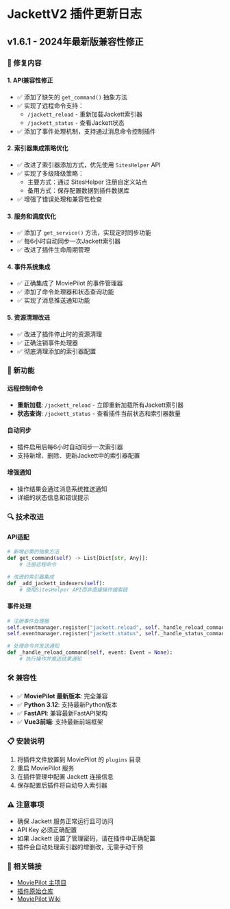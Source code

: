 # JackettV2 插件更新日志

## v1.6.1 - 2024年最新版兼容性修正

### 🔧 修复内容

#### 1. **API兼容性修正**
- ✅ 添加了缺失的 `get_command()` 抽象方法
- ✅ 实现了远程命令支持：
  - `/jackett_reload` - 重新加载Jackett索引器
  - `/jackett_status` - 查看Jackett状态
- ✅ 添加了事件处理机制，支持通过消息命令控制插件

#### 2. **索引器集成策略优化**
- ✅ 改进了索引器添加方式，优先使用 `SitesHelper` API
- ✅ 实现了多级降级策略：
  - 主要方式：通过 SitesHelper 注册自定义站点
  - 备用方式：保存配置数据到插件数据库
- ✅ 增强了错误处理和兼容性检查

#### 3. **服务和调度优化**
- ✅ 添加了 `get_service()` 方法，实现定时同步功能
- ✅ 每6小时自动同步一次Jackett索引器
- ✅ 改进了插件生命周期管理

#### 4. **事件系统集成**
- ✅ 正确集成了 MoviePilot 的事件管理器
- ✅ 添加了命令处理器和状态查询功能
- ✅ 实现了消息推送通知功能

#### 5. **资源清理改进**
- ✅ 改进了插件停止时的资源清理
- ✅ 正确注销事件处理器
- ✅ 彻底清理添加的索引器配置

### 🚀 新功能

#### 远程控制命令
- **重新加载**: `/jackett_reload` - 立即重新加载所有Jackett索引器
- **状态查询**: `/jackett_status` - 查看插件当前状态和索引器数量

#### 自动同步
- 插件启用后每6小时自动同步一次索引器
- 支持新增、删除、更新Jackett中的索引器配置

#### 增强通知
- 操作结果会通过消息系统推送通知
- 详细的状态信息和错误提示

### 🔍 技术改进

#### API适配
```python
# 新增必需的抽象方法
def get_command(self) -> List[Dict[str, Any]]:
    # 注册远程命令

# 改进的索引器集成
def _add_jackett_indexers(self):
    # 使用SitesHelper API而非直接操作搜索链
```

#### 事件处理
```python
# 注册事件处理器
self.eventmanager.register("jackett.reload", self._handle_reload_command)
self.eventmanager.register("jackett.status", self._handle_status_command)

# 处理命令并发送通知
def _handle_reload_command(self, event: Event = None):
    # 执行操作并推送结果通知
```

### 🛠️ 兼容性

- ✅ **MoviePilot 最新版本**: 完全兼容
- ✅ **Python 3.12**: 支持最新Python版本
- ✅ **FastAPI**: 兼容最新FastAPI架构
- ✅ **Vue3前端**: 支持最新前端框架

### 📋 安装说明

1. 将插件文件放置到 MoviePilot 的 `plugins` 目录
2. 重启 MoviePilot 服务
3. 在插件管理中配置 Jackett 连接信息
4. 保存配置后插件将自动导入索引器

### ⚠️ 注意事项

- 确保 Jackett 服务正常运行且可访问
- API Key 必须正确配置
- 如果 Jackett 设置了管理密码，请在插件中正确配置
- 插件会自动处理索引器的增删改，无需手动干预

### 🔗 相关链接

- [MoviePilot 主项目](https://github.com/jxxghp/MoviePilot)
- [插件原始仓库](https://github.com/xj-bear/MoviePilot-Plugins)
- [MoviePilot Wiki](https://wiki.movie-pilot.org)